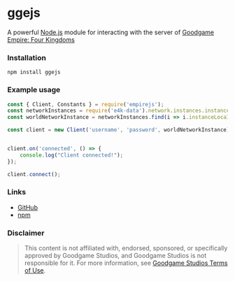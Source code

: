 # ggejs
A powerful [Node.js](https://nodejs.org) module for interacting with the server of [Goodgame Empire: Four Kingdoms](https://play.google.com/store/apps/details?id=air.com.goodgamestudios.empirefourkingdoms)

### Installation
```sh-session
npm install ggejs
```

### Example usage
```js
const { Client, Constants } = require('empirejs');
const networkInstances = require('e4k-data').network.instances.instance;
const worldNetworkInstance = networkInstances.find(i => i.instanceLocaId === "generic_country_world");

const client = new Client('username', 'password', worldNetworkInstance);


client.on('connected', () => {
    console.log("Client connected!");
});

client.connect();
```

### Links
- [GitHub](https://github.com/vanBrusselGames/ggejs)
- [npm](https://www.npmjs.com/package/ggejs)

### Disclaimer
> This content is not affiliated with, endorsed, sponsored, or specifically approved by Goodgame Studios, and Goodgame Studios is not responsible for it. For more information, see [Goodgame Studios Terms of Use](https://www.goodgamestudios.com/terms_en/#terms).
